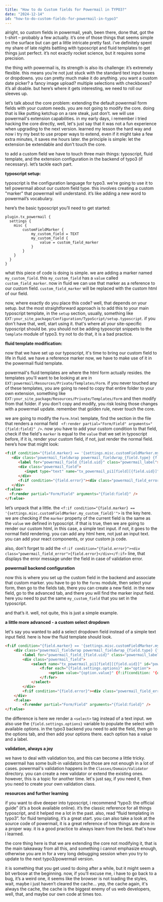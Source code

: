 ```yaml
---
title: "How to do Custom fields for Powermail in TYPO3?"
date: "2024-12-14"
id: "how-to-do-custom-fields-for-powermail-in-typo3"
---
```


alright, so custom fields in powermail, yeah, been there, done that, got the t-shirt – probably a few actually. it’s one of those things that seems simple on the surface but can get a little intricate pretty fast. i’ve definitely spent my share of late nights battling with typoscript and fluid templates to get things just perfect. it’s not exactly rocket science, but it requires some precision.

the thing with powermail is, its strength is also its challenge: it’s extremely flexible. this means you’re not just stuck with the standard text input boxes or dropdowns. you can pretty much make it do anything. you want a custom date picker? a fancy image upload? multiple selections with checkboxes? it’s all doable. but here’s where it gets interesting, we need to roll our sleeves up.

let’s talk about the core problem: extending the default powermail form fields with your custom needs. you are not going to modify the core. doing that is like putting ketchup on a rare steak, just don’t. we will use powermail's extension capabilities. in my early days, i remember i tried hacking the core directly, well, let's just say that it was not a fun experience when upgrading to the next version. learned my lesson the hard way and now i try my best to use proper ways to extend, even if it might take a few extra minutes, it saves me hours later. the principle is simple: let the extension be extendable and don't touch the core.

to add a custom field we have to touch three main things: typoscript, fluid template, and the extension configuration in the backend of typo3 (if necessary). let’s tackle each part.

**typoscript setup:**

typoscript is the configuration language for typo3. we're going to use it to tell powermail about our custom field type. this involves creating a custom "marker" that powermail will understand. it’s like adding a new word to powermail’s vocabulary.

here’s the basic typoscript you’ll need to get started:

```typoscript
plugin.tx_powermail {
  settings {
    misc {
        customFieldMarker {
            my_custom_field = TEXT
            my_custom_field {
                value = custom_field_marker
            }
        }
    }
  }
}
```

what this piece of code is doing is simple. we are adding a marker named `my_custom_field`. this `my_custom_field` has a `value` called `custom_field_marker`. now in fluid we can use that marker as a reference to our custom field. `custom_field_marker` will be replaced with the custom html of our field.

now, where exactly do you place this code? well, that depends on your setup. but the most straightforward approach is to add this to your main typoscript template, in the `setup` section, usually, something like `EXT:your_site_package/Configuration/TypoScript/setup.typoscript`. if you don't have that, well, start using it. that's where all your site-specific typoscript should be. you should not be adding typoscript snippets to the `template` module of typo3. try not to do that, it is a bad practice.

**fluid template modification:**

now that we have set up our typoscript, it's time to bring our custom field to life in fluid. we have a reference marker now, we have to make use of it in the powermail fluid template.

powermail's fluid templates are where the html form actually resides. the templates you'll want to be looking at are in `EXT:powermail/Resources/Private/Templates/Form`. if you never touched any of these templates, you are going to need to copy that entire folder to your own extension, something like `EXT:your_site_package/Resources/Private/Templates/Form` and then modify from that folder. if you don't copy and modify, you risk losing those changes with a powermail update. remember that golden rule, never touch the core.

we are going to modify the `Form.html` template, find the section in the file that renders a normal field ` <f:render partial="Form/Field" arguments="{field:field}" />`. now you have to add your custom condition to that field, check if the field's `marker` is equal to the `value` that we set in typoscript before, if it is, render your custom field, if not, just render the normal field. here’s how that might look:

```html
<f:if condition="{field.marker} == '{settings.misc.customFieldMarker.my_custom_field}'">
   <div class="powermail_fieldwrap powermail_fieldwrap_{field.type} {f:if(condition: field.mandatory, then: 'mandatory')}"  id="powermail_fieldwrap_{field.uid}">
      <label for="powermail_field_{field.uid}" class="powermail_label">{field.title} <f:if condition="{field.mandatory}">*</f:if></label>
      <div class="powermail_field">
         <input type="text" name="tx_powermail_pi1[field][{field.uid}]" id="powermail_field_{field.uid}" value="{field.value}" placeholder="{field.placeholder}" />
      </div>
      <f:if condition="{field.error}"><div class="powermail_field_error">{field.error}</div></f:if>
   </div>
<f:else>
  <f:render partial="Form/Field" arguments="{field:field}" />
</f:else>
```

let’s unpack that a little. the `<f:if condition="{field.marker} == '{settings.misc.customFieldMarker.my_custom_field}'">` is the key here. we are checking if the `marker` property of the current field is the same as the `value` we defined in typoscript. if that is true, then we are going to render our custom html, in this case, a simple text input. if not, it goes to the normal field rendering. you can add any html here, not just an input text. you can add your react components, or your custom js code.

also, don't forget to add the `<f:if condition="{field.error}"><div class="powermail_field_error">{field.error}</div></f:if>` line, that displays the error message under the field in case of validation error.

**powermail backend configuration**

now this is where you set up the custom field in the backend and associate that custom marker. you have to go to the `forms` module, then select your form, then go to the fields tab, there you can create a new field. in the new field, go to the advanced tab, and there you will find the marker input field. here you need to put the same `my_custom_field` that you set in the typoscript.

and that’s it. well, not quite, this is just a simple example.

**a little more advanced - a custom select dropdown**

let's say you wanted to add a select dropdown field instead of a simple text input field. here is how the fluid template should look.

```html
<f:if condition="{field.marker} == '{settings.misc.customFieldMarker.my_custom_field}'">
    <div class="powermail_fieldwrap powermail_fieldwrap_{field.type} {f:if(condition: field.mandatory, then: 'mandatory')}" id="powermail_fieldwrap_{field.uid}">
        <label for="powermail_field_{field.uid}" class="powermail_label">{field.title} <f:if condition="{field.mandatory}">*</f:if></label>
        <div class="powermail_field">
            <select name="tx_powermail_pi1[field][{field.uid}]" id="powermail_field_{field.uid}">
                <f:for each="{field.settings.options}" as="option">
                    <option value="{option.value}" {f:if(condition: '{option.value} == {field.value}', then: 'selected="selected"')}>{option.label}</option>
                </f:for>
            </select>
        </div>
        <f:if condition="{field.error}"><div class="powermail_field_error">{field.error}</div></f:if>
    </div>
    <f:else>
        <f:render partial="Form/Field" arguments="{field:field}" />
</f:else>
```

the difference is here we render a `<select>` tag instead of a text input. we also use the `{field.settings.options}` variable to populate the select with available options. in the typo3 backend you need to add the field, then go to the options tab, and then add your options there. each option has a value and a label.

**validation, always a joy**

we have to deal with validation too, and this can become a little tricky. powermail has some built-in validators but those are not enough in a lot of cases. powermail's validation happens in the `Classes/Domain/Validator` directory. you can create a new validator or extend the existing ones. however, this is a topic for another time. let's just say, if you need it, then you need to create your own validation class.

**resources and further learning**

if you want to dive deeper into typoscript, i recommend “typo3: the official guide” (it’s a book available online). it’s the classic reference for all things typoscript, and it helped me a lot in the past. also, read “fluid templating in typo3”. for fluid templating, it’s a great start. you can also take a look at the source code of powermail, it is a great reference of how things are done in a proper way. it is a good practice to always learn from the best. that's how i learned.

the core thing here is that we are extending the core not modifying it, that is the main takeaway from all this, and something i cannot emphasize enough, otherwise you are in for a very long debugging session when you try to update to the next typo3/powermail version.

it is something that you get used to doing after a while, but it might seem a bit verbose at the beginning. now, if you’ll excuse me, i have to go back to a bug, it’s a weird one, it seems like the browser is not loading the styles, wait, maybe i just haven’t cleared the cache… yep, the cache again, it's always the cache, the cache is the biggest enemy of us web developers, well, that, and maybe our own code at times too.
